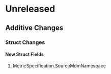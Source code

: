 # Unreleased

## Additive Changes

### Struct Changes

#### New Struct Fields

1. MetricSpecification.SourceMdmNamespace
